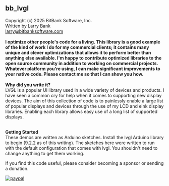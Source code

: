 bb_lvgl
-------

Copyright (c) 2025 BitBank Software, Inc.<br>
Written by Larry Bank<br>
larry@bitbanksoftware.com<br>
<br>
**I optimize other people's code for a living. This library is a good example of the kind of work I do for my commercial clients; it contains many unique and clever optimizations that allows it to perform better than anything else available. I'm happy to contribute optimized libraries to the open source community in addition to working on commercial projects. Whatever platform you're using, I can make significant improvements to your native code. Please contact me so that I can show you how.**<br>
<br>
<b>Why did you write it?</b><br>
LVGL is a popular UI library used in a wide variety of devices and products. I have seen a common cry for help when it comes to supporting new display devices. The aim of this collection of code is to painlessly enable a large list of popular displays and devices through the use of my LCD and eink display libraries. Enabling each library allows easy use of a long list of supported displays.<br>
<br>

<b>Getting Started</b><br>
These demos are written as Arduino sketches. Install the lvgl Arduino library to begin (9.2.2 as of this writing). The sketches here were written to run with the default configuration that comes with lvgl. You shouldn't need to change anything to get them working.
<br>

If you find this code useful, please consider becoming a sponsor or sending a donation.

[![paypal](https://www.paypalobjects.com/en_US/i/btn/btn_donateCC_LG.gif)](https://www.paypal.com/cgi-bin/webscr?cmd=_s-xclick&hosted_button_id=SR4F44J2UR8S4)

